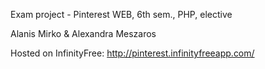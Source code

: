Exam project - Pinterest
WEB, 6th sem., PHP, elective


Alanis Mirko & Alexandra Meszaros

Hosted on InfinityFree: http://pinterest.infinityfreeapp.com/
